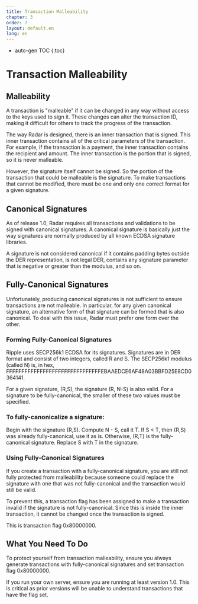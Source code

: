 ```yaml
---
title: Transaction Malleability
chapter: 3
order: 7
layout: default.en
lang: en
---
```


* auto-gen TOC
{:toc}

# Transaction Malleability

## Malleability

A transaction is "malleable" if it can be changed in any way without access to the keys used to sign it. These changes can alter the transaction ID, making it difficult for others to track the progress of the transaction.

The way Radar is designed, there is an inner transaction that is signed. This inner transaction contains all of the critical parameters of the transaction. For example, if the transaction is a payment, the inner transaction contains the recipient and amount. The inner transaction is the portion that is signed, so it is never malleable.

However, the signature itself cannot be signed. So the portion of the transaction that could be malleable is the signature. To make transactions that cannot be modified, there must be one and only one correct format for a given signature.

## Canonical Signatures

As of release 1.0, Radar requires all transactions and validations to be signed with canonical signatures. A canonical signature is basically just the way signatures are normally produced by all known ECDSA signature libraries.

A signature is not considered canonical if it contains padding bytes outside the DER representation, is not legal DER, contains any signature parameter that is negative or greater than the modulus, and so on.

## Fully-Canonical Signatures

Unfortunately, producing canonical signatures is not sufficient to ensure transactions are not malleable. In particular, for any given canonical signature, an alternative form of that signature can be formed that is also canonical. To deal with this issue, Radar must prefer one form over the other.

### Forming Fully-Canonical Signatures

Ripple uses SECP256k1 ECDSA for its signatures. Signatures are in DER format and consist of two integers, called R and S. The SECP256k1 modulus (called N) is, in hex, FFFFFFFFFFFFFFFFFFFFFFFFFFFFFFFEBAAEDCE6AF48A03BBFD25E8CD0364141.

For a given signature, (R,S), the signature (R, N-S) is also valid. For a signature to be fully-canonical, the smaller of these two values must be specified.

### To fully-canonicalize a signature:

Begin with the signature (R,S).
Compute N - S, call it T.
If S < T, then (R,S) was already fully-canonical, use it as is.
Otherwise, (R,T) is the fully-canonical signature. Replace S with T in the signature.

### Using Fully-Canonical Signatures

If you create a transaction with a fully-canonical signature, you are still not fully protected from malleability because someone could replace the signature with one that was not fully-canonical and the transaction would still be valid.

To prevent this, a transaction flag has been assigned to make a transaction invalid if the signature is not fully-canonical. Since this is inside the inner transaction, it cannot be changed once the transaction is signed.

This is transaction flag 0x80000000.

## What You Need To Do

To protect yourself from transaction malleability, ensure you always generate transactions with fully-canonical signatures and set transaction flag 0x80000000.

If you run your own server, ensure you are running at least version 1.0. This is critical as prior versions will be unable to understand transactions that have the flag set.


